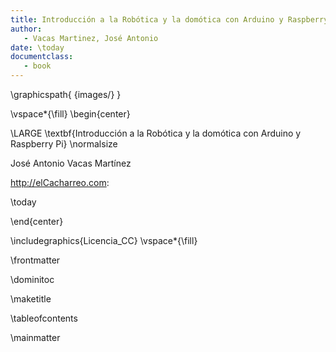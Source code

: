 ```yaml
---
title: Introducción a la Robótica y la domótica con Arduino y Raspberry Pi
author:
   - Vacas Martinez, José Antonio
date: \today
documentclass:
   - book
---
```

\graphicspath{ {images/} }

\vspace*{\fill}
\begin{center}

\LARGE
\textbf{Introducción a la Robótica y la domótica con Arduino y Raspberry Pi}
\normalsize

 José Antonio Vacas Martínez


 http://elCacharreo.com:  


\today

\end{center}

\includegraphics{Licencia_CC}
\vspace*{\fill}

\frontmatter

\dominitoc

\maketitle

\tableofcontents

\mainmatter
